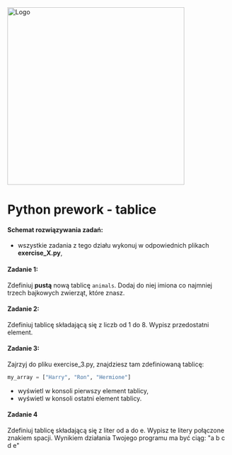 <img alt="Logo" src="http://coderslab.pl/svg/logo-coderslab.svg" width="400">

#  Python prework - tablice

#### Schemat rozwiązywania zadań:

* wszystkie zadania z tego działu wykonuj w odpowiednich plikach **exercise_X.py**,

#### Zadanie 1:

Zdefiniuj **pustą** nową tablicę `animals`.
Dodaj do niej imiona co najmniej trzech bajkowych zwierząt, które znasz.

#### Zadanie 2:
Zdefiniuj tablicę składającą się z liczb od 1 do 8.
Wypisz przedostatni element.

#### Zadanie 3:

Zajrzyj do pliku exercise_3.py, znajdziesz tam zdefiniowaną tablicę:
```python
my_array = ["Harry", "Ron", "Hermione"]
```

* wyświetl w konsoli pierwszy element tablicy,
* wyświetl w konsoli ostatni element tablicy.

#### Zadanie 4
Zdefiniuj tablicę składającą się z liter od a do e.
Wypisz te litery połączone znakiem spacji. Wynikiem działania Twojego programu ma być ciąg:
"a b c d e"
